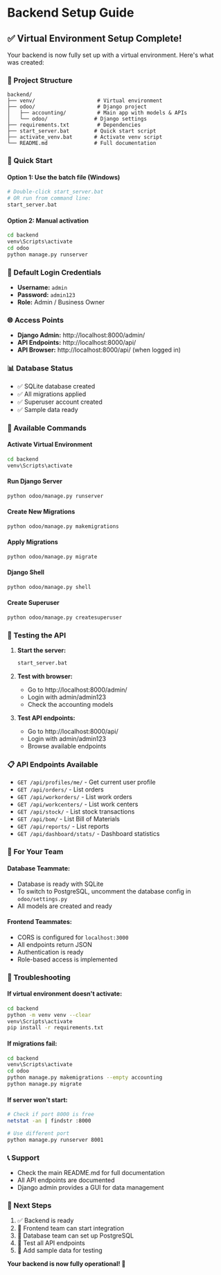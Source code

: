 # Backend Setup Guide

## ✅ Virtual Environment Setup Complete!

Your backend is now fully set up with a virtual environment. Here's what was created:

### 📁 Project Structure
```
backend/
├── venv/                    # Virtual environment
├── odoo/                    # Django project
│   ├── accounting/          # Main app with models & APIs
│   └── odoo/               # Django settings
├── requirements.txt         # Dependencies
├── start_server.bat        # Quick start script
├── activate_venv.bat       # Activate venv script
└── README.md               # Full documentation
```

### 🚀 Quick Start

#### Option 1: Use the batch file (Windows)
```bash
# Double-click start_server.bat
# OR run from command line:
start_server.bat
```

#### Option 2: Manual activation
```bash
cd backend
venv\Scripts\activate
cd odoo
python manage.py runserver
```

### 🔑 Default Login Credentials
- **Username:** `admin`
- **Password:** `admin123`
- **Role:** Admin / Business Owner

### 🌐 Access Points
- **Django Admin:** http://localhost:8000/admin/
- **API Endpoints:** http://localhost:8000/api/
- **API Browser:** http://localhost:8000/api/ (when logged in)

### 📊 Database Status
- ✅ SQLite database created
- ✅ All migrations applied
- ✅ Superuser account created
- ✅ Sample data ready

### 🔧 Available Commands

#### Activate Virtual Environment
```bash
cd backend
venv\Scripts\activate
```

#### Run Django Server
```bash
python odoo/manage.py runserver
```

#### Create New Migrations
```bash
python odoo/manage.py makemigrations
```

#### Apply Migrations
```bash
python odoo/manage.py migrate
```

#### Django Shell
```bash
python odoo/manage.py shell
```

#### Create Superuser
```bash
python odoo/manage.py createsuperuser
```

### 🧪 Testing the API

1. **Start the server:**
   ```bash
   start_server.bat
   ```

2. **Test with browser:**
   - Go to http://localhost:8000/admin/
   - Login with admin/admin123
   - Check the accounting models

3. **Test API endpoints:**
   - Go to http://localhost:8000/api/
   - Login with admin/admin123
   - Browse available endpoints

### 📋 API Endpoints Available

- `GET /api/profiles/me/` - Get current user profile
- `GET /api/orders/` - List orders
- `GET /api/workorders/` - List work orders
- `GET /api/workcenters/` - List work centers
- `GET /api/stock/` - List stock transactions
- `GET /api/bom/` - List Bill of Materials
- `GET /api/reports/` - List reports
- `GET /api/dashboard/stats/` - Dashboard statistics

### 🔄 For Your Team

#### Database Teammate:
- Database is ready with SQLite
- To switch to PostgreSQL, uncomment the database config in `odoo/settings.py`
- All models are created and ready

#### Frontend Teammates:
- CORS is configured for `localhost:3000`
- All endpoints return JSON
- Authentication is ready
- Role-based access is implemented

### 🐛 Troubleshooting

#### If virtual environment doesn't activate:
```bash
cd backend
python -m venv venv --clear
venv\Scripts\activate
pip install -r requirements.txt
```

#### If migrations fail:
```bash
cd backend
venv\Scripts\activate
cd odoo
python manage.py makemigrations --empty accounting
python manage.py migrate
```

#### If server won't start:
```bash
# Check if port 8000 is free
netstat -an | findstr :8000

# Use different port
python manage.py runserver 8001
```

### 📞 Support
- Check the main README.md for full documentation
- All API endpoints are documented
- Django admin provides a GUI for data management

### 🎯 Next Steps
1. ✅ Backend is ready
2. 🔄 Frontend team can start integration
3. 🔄 Database team can set up PostgreSQL
4. 🔄 Test all API endpoints
5. 🔄 Add sample data for testing

**Your backend is now fully operational! 🚀**
